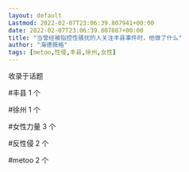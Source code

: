 ```yaml
---
layout: default
Lastmod: 2022-02-07T23:06:39.807941+00:00
date: 2022-02-07T23:06:39.807887+00:00
title: "当曾经被指控性骚扰的人关注丰县事件时，他做了什么"
author: "海德薇格"
tags: [metoo,性侵,丰县,徐州,女性]
---
```


收录于话题

#丰县 1 个

#徐州 1 个

#女性力量 3 个

#反性侵 2 个

#metoo 2 个

